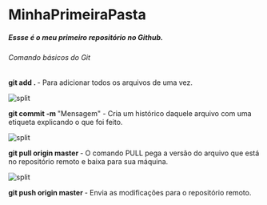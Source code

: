# MinhaPrimeiraPasta
<h5><b> Essse é o meu primeiro repositório no Github.  </h5>
<h6> Comando básicos do Git </h6> </b>


<b><p>   git add .  </b>   - Para adicionar todos os arquivos de uma vez. </p>
![split](https://user-images.githubusercontent.com/50750452/61824120-98b3dc00-ae33-11e9-8cfd-95ffd9beb3fd.png)

<b><p>  git commit -m   </b> "Mensagem" - Cria um histórico daquele arquivo com uma etiqueta explicando o que foi feito.</p>
![split](https://user-images.githubusercontent.com/50750452/61824120-98b3dc00-ae33-11e9-8cfd-95ffd9beb3fd.png)

<b><p>   git pull origin master   </b>- O comando PULL pega a versão do arquivo que está no repositório remoto e baixa para sua máquina.</p>
![split](https://user-images.githubusercontent.com/50750452/61824120-98b3dc00-ae33-11e9-8cfd-95ffd9beb3fd.png)

<b><p>git push origin master   </b>- Envia as modificações para o repositório remoto.</p>
